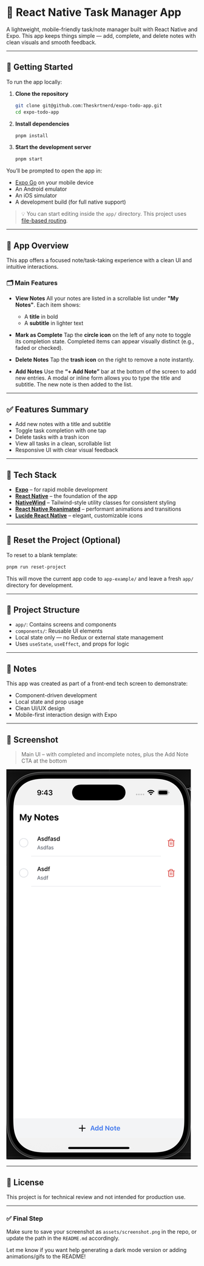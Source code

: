 # 📝 React Native Task Manager App

A lightweight, mobile-friendly task/note manager built with React Native and Expo. This app keeps things simple — add, complete, and delete notes with clean visuals and smooth feedback.

---

## 🚀 Getting Started

To run the app locally:

1. **Clone the repository**
   ```bash
   git clone git@github.com:Theskrtnerd/expo-todo-app.git
   cd expo-todo-app
   ```

2. **Install dependencies**

   ```bash
   pnpm install
   ```

3. **Start the development server**

   ```bash
   pnpm start
   ```

You’ll be prompted to open the app in:

* [Expo Go](https://expo.dev/go) on your mobile device
* An Android emulator
* An iOS simulator
* A development build (for full native support)

> 💡 You can start editing inside the `app/` directory. This project uses [file-based routing](https://docs.expo.dev/router/introduction/).

---

## 📱 App Overview

This app offers a focused note/task-taking experience with a clean UI and intuitive interactions.

### 🗂 Main Features

* **View Notes**
  All your notes are listed in a scrollable list under **"My Notes"**. Each item shows:

  * A **title** in bold
  * A **subtitle** in lighter text

* **Mark as Complete**
  Tap the **circle icon** on the left of any note to toggle its completion state. Completed items can appear visually distinct (e.g., faded or checked).

* **Delete Notes**
  Tap the **trash icon** on the right to remove a note instantly.

* **Add Notes**
  Use the **“+ Add Note”** bar at the bottom of the screen to add new entries. A modal or inline form allows you to type the title and subtitle. The new note is then added to the list.

---

## ✅ Features Summary

* Add new notes with a title and subtitle
* Toggle task completion with one tap
* Delete tasks with a trash icon
* View all tasks in a clean, scrollable list
* Responsive UI with clear visual feedback

---

## 🧩 Tech Stack

* **[Expo](https://expo.dev/)** – for rapid mobile development
* **[React Native](https://reactnative.dev/)** – the foundation of the app
* **[NativeWind](https://www.nativewind.dev/)** – Tailwind-style utility classes for consistent styling
* **[React Native Reanimated](https://docs.swmansion.com/react-native-reanimated/)** – performant animations and transitions
* **[Lucide React Native](https://github.com/lucide-icons/lucide)** – elegant, customizable icons

---

## 🧪 Reset the Project (Optional)

To reset to a blank template:

```bash
pnpm run reset-project
```

This will move the current app code to `app-example/` and leave a fresh `app/` directory for development.

---

## 📁 Project Structure

* `app/`: Contains screens and components
* `components/`: Reusable UI elements
* Local state only — no Redux or external state management
* Uses `useState`, `useEffect`, and props for logic

---

## 📝 Notes

This app was created as part of a front-end tech screen to demonstrate:

* Component-driven development
* Local state and prop usage
* Clean UI/UX design
* Mobile-first interaction design with Expo

---

## 📸 Screenshot

> Main UI – with completed and incomplete notes, plus the Add Note CTA at the bottom

![App Screenshot](./assets/screenshot.png)

---

## 📄 License

This project is for technical review and not intended for production use.


---

### ✅ Final Step

Make sure to save your screenshot as `assets/screenshot.png` in the repo, or update the path in the `README.md` accordingly.

Let me know if you want help generating a dark mode version or adding animations/gifs to the README!
